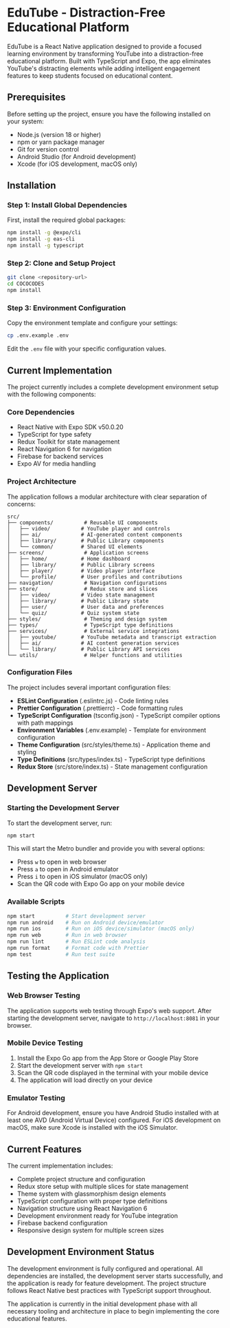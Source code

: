 # EduTube - Distraction-Free Educational Platform

EduTube is a React Native application designed to provide a focused learning environment by transforming YouTube into a distraction-free educational platform. Built with TypeScript and Expo, the app eliminates YouTube's distracting elements while adding intelligent engagement features to keep students focused on educational content.

## Prerequisites

Before setting up the project, ensure you have the following installed on your system:

- Node.js (version 18 or higher)
- npm or yarn package manager
- Git for version control
- Android Studio (for Android development)
- Xcode (for iOS development, macOS only)

## Installation

### Step 1: Install Global Dependencies

First, install the required global packages:

```bash
npm install -g @expo/cli
npm install -g eas-cli
npm install -g typescript
```

### Step 2: Clone and Setup Project

```bash
git clone <repository-url>
cd COCOCODES
npm install
```

### Step 3: Environment Configuration

Copy the environment template and configure your settings:

```bash
cp .env.example .env
```

Edit the `.env` file with your specific configuration values.

## Current Implementation

The project currently includes a complete development environment setup with the following components:

### Core Dependencies
- React Native with Expo SDK v50.0.20
- TypeScript for type safety
- Redux Toolkit for state management
- React Navigation 6 for navigation
- Firebase for backend services
- Expo AV for media handling

### Project Architecture

The application follows a modular architecture with clear separation of concerns:
```
src/
├── components/          # Reusable UI components
│   ├── video/          # YouTube player and controls
│   ├── ai/             # AI-generated content components
│   ├── library/        # Public Library components
│   └── common/         # Shared UI elements
├── screens/             # Application screens
│   ├── home/           # Home dashboard
│   ├── library/        # Public Library screens
│   ├── player/         # Video player interface
│   └── profile/        # User profiles and contributions
├── navigation/          # Navigation configurations
├── store/               # Redux store and slices
│   ├── video/          # Video state management
│   ├── library/        # Public Library state
│   ├── user/           # User data and preferences
│   └── quiz/           # Quiz system state
├── styles/              # Theming and design system
├── types/               # TypeScript type definitions
├── services/            # External service integrations
│   ├── youtube/        # YouTube metadata and transcript extraction
│   ├── ai/             # AI content generation services
│   └── library/        # Public Library API services
└── utils/               # Helper functions and utilities
```

### Configuration Files

The project includes several important configuration files:

- **ESLint Configuration** (.eslintrc.js) - Code linting rules
- **Prettier Configuration** (.prettierrc) - Code formatting rules
- **TypeScript Configuration** (tsconfig.json) - TypeScript compiler options with path mappings
- **Environment Variables** (.env.example) - Template for environment configuration
- **Theme Configuration** (src/styles/theme.ts) - Application theme and styling
- **Type Definitions** (src/types/index.ts) - TypeScript type definitions
- **Redux Store** (src/store/index.ts) - State management configuration

## Development Server

### Starting the Development Server

To start the development server, run:

```bash
npm start
```

This will start the Metro bundler and provide you with several options:

- Press `w` to open in web browser
- Press `a` to open in Android emulator
- Press `i` to open in iOS simulator (macOS only)
- Scan the QR code with Expo Go app on your mobile device

### Available Scripts

```bash
npm start          # Start development server
npm run android    # Run on Android device/emulator
npm run ios        # Run on iOS device/simulator (macOS only)
npm run web        # Run in web browser
npm run lint       # Run ESLint code analysis
npm run format     # Format code with Prettier
npm test           # Run test suite
```

## Testing the Application

### Web Browser Testing
The application supports web testing through Expo's web support. After starting the development server, navigate to `http://localhost:8081` in your browser.

### Mobile Device Testing
1. Install the Expo Go app from the App Store or Google Play Store
2. Start the development server with `npm start`
3. Scan the QR code displayed in the terminal with your mobile device
4. The application will load directly on your device

### Emulator Testing
For Android development, ensure you have Android Studio installed with at least one AVD (Android Virtual Device) configured. For iOS development on macOS, make sure Xcode is installed with the iOS Simulator.

## Current Features

The current implementation includes:

- Complete project structure and configuration
- Redux store setup with multiple slices for state management
- Theme system with glassmorphism design elements
- TypeScript configuration with proper type definitions
- Navigation structure using React Navigation 6
- Development environment ready for YouTube integration
- Firebase backend configuration
- Responsive design system for multiple screen sizes

## Development Environment Status

The development environment is fully configured and operational. All dependencies are installed, the development server starts successfully, and the application is ready for feature development. The project structure follows React Native best practices with TypeScript support throughout.

The application is currently in the initial development phase with all necessary tooling and architecture in place to begin implementing the core educational features.
